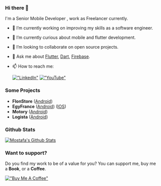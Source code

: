 ### Hi there 👋

I'm a Senior Mobile Developer , work as Freelancer currently.


- 🔭 I’m currently working on improving my skills as a software engineer.
- 🌱 I’m currently curious about mobile and flutter development.
- 👯 I’m looking to collaborate on open source projects.
- 💬 Ask me about [Flutter](https://flutter.dev), [Dart](https://dart.dev), [Firebase](https://firebase.google.com/).
- 📫 How to reach me:

  [!["LinkedIn"](https://img.shields.io/badge/LinkedIn-blue?style=flat&logo=linkedin&labelColor=blue)](www.linkedin.com/in/mostafa-borham)
  [!["YouTube"](https://img.shields.io/youtube/channel/subscribers/UCMQeTJFwpvbeXjLPrd9_eQw?label=MostafaBorham&style=social)]([https://youtube.com/TarekAlabd](https://www.youtube.com/@mostafaborham9162/))

  
### Some Projects
- **FlonStore** ([Android]([https://play.google.com/store/apps/details?id=net.megatrust.megaschoolingprod](https://play.google.com/store/apps/details?id=com.flonstores.app&hl=ar)))
- **EgyFrance** ([Android]([https://play.google.com/store/apps/details?id=net.megatrust.donationsApp](https://play.google.com/store/apps/details?id=com.abtechinternational.egyfrance))) ([IOS]([https://apps.apple.com/us/app/sanad-%D8%B3%D9%86%D8%AF/id1623141495](https://apps.apple.com/tt/app/egyfrance/id1580491537)))
- **Motory** ([Android]([https://play.google.com/store/apps/details?id=net.megatrust.megabooks](https://play.google.com/store/apps/details?id=com.motoreytime.app&fbclid=IwZXh0bgNhZW0CMTAAAR2C5cUG0GDUQSUx8yyG-HkwEN9sN_pED5FNqvQVvQxlsvDIDmmoMw_OqWo_aem_zftdtpES7qEWyrZptmZisw)))
- **Logista** ([Android]([https://play.google.com/store/apps/details?id=co.megatrust.jobs](https://play.google.com/store/apps/details?id=com.logistatime.app&fbclid=IwZXh0bgNhZW0CMTAAAR1XOZM-qFpMvbjxhh6CWW2sjcE2PuNdTu-HQg8yq0SBLnYYgSmdM0OJxIM_aem_lO2hT4VSwjMWBvHR_-BGoA)))

### Github Stats
[![Mostafa's Github Stats](https://github-readme-stats.vercel.app/api?username=MostafaBorham&count_private=true&theme=default&show_icons=true&&title_color=fff&icon_color=79ff97&text_color=9f9f9f&bg_color=151515)](https://github.com/MostafaBorham)

### Want to support?
 
Do you find my work to be of a value for you?
You can support me, buy me a **Book**, or a **Coffee**.

[!["Buy Me A Coffee"](https://www.buymeacoffee.com/assets/img/custom_images/orange_img.png)](https://www.buymeacoffee.com/mostafabort)
